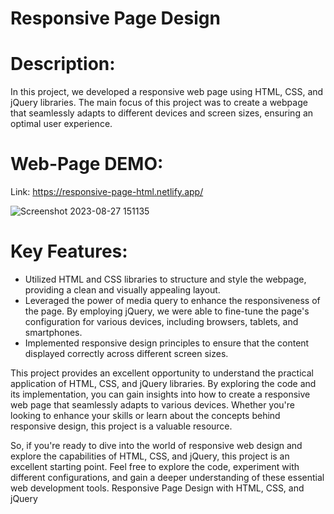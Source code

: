 # Responsive Page Design 

# Description:
In this project, we developed a responsive web page using HTML, CSS, and jQuery libraries. The main focus of this project was to create a webpage that seamlessly adapts to different devices and screen sizes, ensuring an optimal user experience.

# Web-Page DEMO: 
Link: https://responsive-page-html.netlify.app/


![Screenshot 2023-08-27 151135](https://github.com/codewithbisal/Responsive-html-css-Page/assets/134628968/42cb96cc-0a9c-482a-8e7d-2b3947d171e5)

# Key Features:
- Utilized HTML and CSS libraries to structure and style the webpage, providing a clean and visually appealing layout.
- Leveraged the power of media query to enhance the responsiveness of the page. By employing jQuery, we were able to fine-tune the page's configuration for various devices, including browsers, tablets, and smartphones.
- Implemented  responsive design principles to ensure that the content displayed correctly across different screen sizes.
  
This project provides an excellent opportunity to understand the practical application of HTML, CSS, and jQuery libraries. By exploring the code and its implementation, you can gain insights into how to create a responsive web page that seamlessly adapts to various devices. Whether you're looking to enhance your skills or learn about the concepts behind responsive design, this project is a valuable resource.

So, if you're ready to dive into the world of responsive web design and explore the capabilities of HTML, CSS, and jQuery, this project is an excellent starting point. Feel free to explore the code, experiment with different configurations, and gain a deeper understanding of these essential web development tools.
Responsive Page Design with HTML, CSS, and jQuery
